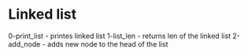 # Linked list
0-print_list - printes linked list
1-list_len - returns len of the linked list
2-add_node - adds new node to the head of the list
